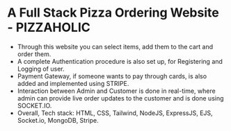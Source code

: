 # A Full Stack Pizza Ordering Website - PIZZAHOLIC
- Through this website you can select items, add them to the cart and order them.
- A complete Authentication procedure is also set up, for Registering and Logging of user.
- Payment Gateway, if someone wants to pay through cards, is also added and implemented using STRIPE.
- Interaction between Admin and Customer is done in real-time, where admin can provide live order updates to the customer and is done using SOCKET.IO.
- Overall, Tech stack: HTML, CSS, Tailwind, NodeJS, ExpressJS, EJS, Socket.io, MongoDB, Stripe.
